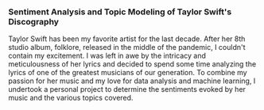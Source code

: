 ### Sentiment Analysis and Topic Modeling of Taylor Swift's Discography
Taylor Swift has been my favorite artist for the last decade. After her 8th studio album, folklore, released in the middle of the pandemic, I couldn't contain my excitement. I was left in awe by the intricacy and meticulousness of her lyrics and decided to spend some time analyzing the lyrics of one of the greatest musicians of our generation. To combine my passion for her music and my love for data analysis and machine learning, I undertook a personal project to determine the sentiments evoked by her music and the various topics covered. 
